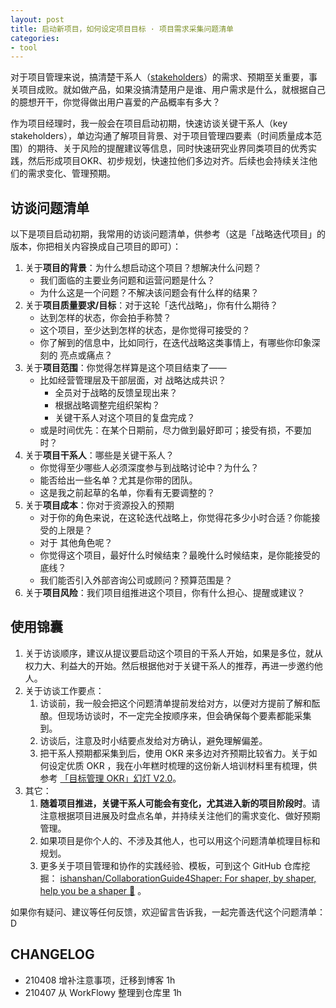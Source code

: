 ```yaml
---
layout: post
title: 启动新项目，如何设定项目目标 · 项目需求采集问题清单
categories:
- tool
---
```



对于项目管理来说，搞清楚干系人（[stakeholders](https://opentextbc.ca/projectmanagement/chapter/chapter-5-project-stakeholders-project-management/)）的需求、预期至关重要，事关项目成败。就如做产品，如果没搞清楚用户是谁、用户需求是什么，就根据自己的臆想开干，你觉得做出用户喜爱的产品概率有多大？

作为项目经理时，我一般会在项目启动初期，快速访谈关键干系人（key stakeholders），单边沟通了解项目背景、对于项目管理四要素（时间质量成本范围）的期待、关于风险的提醒建议等信息，同时快速研究业界同类项目的优秀实践，然后形成项目OKR、初步规划，快速拉他们多边对齐。后续也会持续关注他们的需求变化、管理预期。

## 访谈问题清单

以下是项目启动初期，我常用的访谈问题清单，供参考（这是「战略迭代项目」的版本，你把相关内容换成自己项目的即可）：

<!-- more -->


1. 关于**项目的背景**：为什么想启动这个项目？想解决什么问题？
    - 我们面临的主要业务问题和运营问题是什么？
    - 为什么这是一个问题？不解决该问题会有什么样的结果？
2. 关于**项目质量要求/目标**：对于这轮「迭代战略」，你有什么期待？
    - 达到怎样的状态，你会拍手称赞？
    - 这个项目，至少达到怎样的状态，是你觉得可接受的？
    - 你了解到的信息中，比如同行，在迭代战略这类事情上，有哪些你印象深刻的 亮点或痛点？
3. 关于**项目范围**：你觉得怎样算是这个项目结束了——
    - 比如经营管理层及干部层面，对 战略达成共识？
        - 全员对于战略的反馈呈现出来？
        - 根据战略调整完组织架构？
        - 关键干系人对这个项目的复盘完成？
    - 或是时间优先：在某个日期前，尽力做到最好即可；接受有损，不要加时？
4. 关于**项目干系人**：哪些是关键干系人？
    - 你觉得至少哪些人必须深度参与到战略讨论中？为什么？
    - 能否给出一些名单？尤其是你带的团队。
    - 这是我之前起草的名单，你看有无要调整的？
5. 关于**项目成本**：你对于资源投入的预期
    - 对于你的角色来说，在这轮迭代战略上，你觉得花多少小时合适？你能接受的上限是？
    - 对于 其他角色呢？
    - 你觉得这个项目，最好什么时候结束？最晚什么时候结束，是你能接受的底线？
    - 我们能否引入外部咨询公司或顾问？预算范围是？
6. 关于**项目风险**：我们项目组推进这个项目，你有什么担心、提醒或建议？

## 使用锦囊

1. 关于访谈顺序，建议从提议要启动这个项目的干系人开始，如果是多位，就从权力大、利益大的开始。然后根据他对于关键干系人的推荐，再进一步邀约他人。
2. 关于访谈工作要点：
    1. 访谈前，我一般会把这个问题清单提前发给对方，以便对方提前了解和酝酿。但现场访谈时，不一定完全按顺序来，但会确保每个要素都能采集到。
    2. 访谈后，注意及时小结要点发给对方确认，避免理解偏差。
    3. 把干系人预期都采集到后，使用 OKR 来多边对齐预期比较省力。关于如何设定优质 OKR ，我在小年糕时梳理的这份新人培训材料里有梳理，供参考 [「目标管理 OKR」幻灯 V2.0](https://docs.qq.com/slide/DVXlMWnlFcUdnck96)。
3. 其它：
    1. **随着项目推进，关键干系人可能会有变化，尤其进入新的项目阶段时**。请注意根据项目进展及时盘点名单，并持续关注他们的需求变化、做好预期管理。
    2. 如果项目是你个人的、不涉及其他人，也可以用这个问题清单梳理目标和规划。
    3. 更多关于项目管理和协作的实践经验、模板，可到这个 GitHub 仓库挖掘： [ishanshan/CollaborationGuide4Shaper: For shaper, by shaper, help you be a shaper 🌱](https://github.com/ishanshan/CollaborationGuide4Shaper) 。

如果你有疑问、建议等任何反馈，欢迎留言告诉我，一起完善迭代这个问题清单：D

## CHANGELOG 

- 210408 增补注意事项，迁移到博客 1h
- 210407 从 WorkFlowy 整理到仓库里 1h